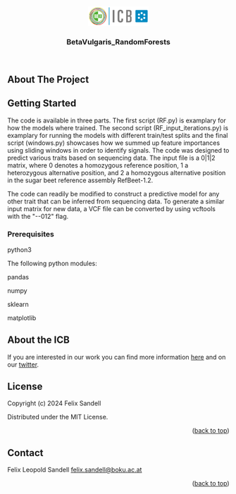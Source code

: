 <!-- PROJECT LOGO -->
<br />
<div align="center">
  <a href="https://github.com/FLSandell/XGQuinoa">
    <img src="images/BOKU-Logo-150-Institut-ICB-kl.png" alt="Logo" width="138" height="45">
  </a>

<h3 align="center">BetaVulgaris_RandomForests</h3>

  <p align="center">
    <br />
  </p>
</div>


<!-- ABOUT THE PROJECT -->
## About The Project

<Abstract after publication>


<!-- GETTING STARTED -->
## Getting Started

The code is available in three parts. The first script (RF.py) is examplary for how the models where trained. The second script (RF_input_iterations.py) is examplary for running the models with different train/test splits and the final script (windows.py) showcases how we summed up feature importances using sliding windows in order to identify signals. The code was designed to predict various traits based on sequencing data. The input file is a 0|1|2 matrix, where 0 denotes a homozygous reference position, 1 a heterozygous alternative position, and 2 a homozygous alternative position in the sugar beet reference assembly RefBeet-1.2.

The code can readily be modified to construct a predictive model for any other trait that can be inferred from sequencing data. To generate a similar input matrix for new data, a VCF file can be converted by using vcftools with the "--012" flag.


### Prerequisites

python3

The following python modules:

pandas

numpy

sklearn

matplotlib

<!-- Information about our group -->
## About the ICB

If you are interested in our work you can find more information [here](https://bvseq.boku.ac.at/) and on our [twitter](https://twitter.com/ICBboku).


<!-- LICENSE -->
## License

Copyright (c) 2024 Felix Sandell

Distributed under the MIT License. 

<p align="right">(<a href="#readme-top">back to top</a>)</p>



<!-- CONTACT -->
## Contact

Felix Leopold Sandell  felix.sandell@boku.ac.at


<p align="right">(<a href="#readme-top">back to top</a>)</p>
